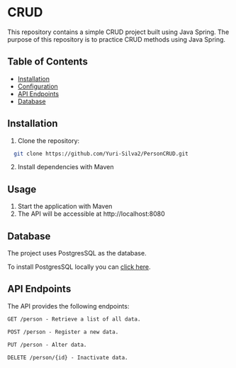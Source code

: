 # CRUD
This repository contains a simple CRUD project built using Java Spring. The purpose of this repository is to practice CRUD methods using Java Spring.

## Table of Contents

- [Installation](#installation)
- [Configuration](#configuration)
- [API Endpoints](#api-endpoints)
- [Database](#database)

## Installation

1. Clone the repository:

```bash
  git clone https://github.com/Yuri-Silva2/PersonCRUD.git
```

2. Install dependencies with Maven

## Usage

1. Start the application with Maven
2. The API will be accessible at http://localhost:8080

## Database
The project uses PostgresSQL as the database.

To install PostgresSQL locally you can [click here](https://www.postgresql.org/download/).

## API Endpoints
The API provides the following endpoints:

```markdown
GET /person - Retrieve a list of all data.

POST /person - Register a new data.

PUT /person - Alter data.

DELETE /person/{id} - Inactivate data.
```
